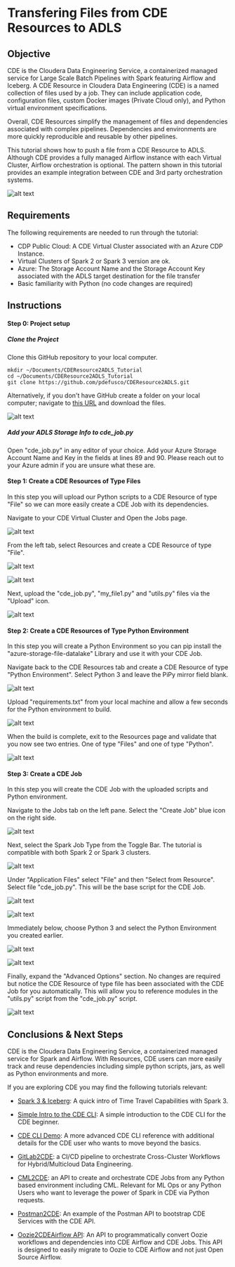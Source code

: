 # Transfering Files from CDE Resources to ADLS

## Objective

CDE is the Cloudera Data Engineering Service, a containerized managed service for Large Scale Batch Pipelines with Spark featuring Airflow and Iceberg.
A CDE Resource in Cloudera Data Engineering (CDE) is a named collection of files used by a job. They can include application code, configuration files, custom Docker images (Private Cloud only), and Python virtual environment specifications.

Overall, CDE Resources simplify the management of files and dependencies associated with complex pipelines. Dependencies and environments are more quickly reproducible and reusable by other pipelines.

This tutorial shows how to push a file from a CDE Resource to ADLS. Although CDE provides a fully managed Airflow instance with each Virtual Cluster, Airflow orchestration is optional. The pattern shown in this tutorial provides an example integration between CDE and 3rd party orchestration systems.

![alt text](img/airflow_guide_11.png)

## Requirements

The following requirements are needed to run through the tutorial:

* CDP Public Cloud: A CDE Virtual Cluster associated with an Azure CDP Instance.
* Virtual Clusters of Spark 2 or Spark 3 version are ok.
* Azure: The Storage Account Name and the Storage Account Key associated with the ADLS target destination for the file transfer
* Basic familiarity with Python (no code changes are required)

## Instructions

#### Step 0: Project setup

##### Clone the Project

Clone this GitHub repository to your local computer.

```
mkdir ~/Documents/CDEResource2ADLS_Tutorial
cd ~/Documents/CDEResource2ADLS_Tutorial
git clone https://github.com/pdefusco/CDEResource2ADLS.git
```

Alternatively, if you don't have GitHub create a folder on your local computer; navigate to [this URL](https://github.com/pdefusco/CDEResource2ADLS.git) and download the files.

![alt text](img/step0.png)

##### Add your ADLS Storage Info to cde_job.py

Open "cde_job.py" in any editor of your choice. Add your Azure Storage Account Name and Key in the fields at lines 89 and 90.
Please reach out to your Azure admin if you are unsure what these are.

#### Step 1: Create a CDE Resources of Type Files

In this step you will upload our Python scripts to a CDE Resource of type "File" so we can more easily create a CDE Job with its dependencies.

Navigate to your CDE Virtual Cluster and Open the Jobs page.

![alt text](img/step1.png)

From the left tab, select Resources and create a CDE Resource of type "File".

![alt text](img/step2.png)

![alt text](img/step3.png)

Next, upload the "cde_job.py", "my_file1.py" and "utils.py" files via the "Upload" icon.

![alt text](img/step4.png)

#### Step 2: Create a CDE Resources of Type Python Environment

In this step you will create a Python Environment so you can pip install the "azure-storage-file-datalake" Library and use it with your CDE Job.

Navigate back to the CDE Resources tab and create a CDE Resource of type "Python Environment". Select Python 3 and leave the PiPy mirror field blank.

![alt text](img/step5.png)

Upload "requirements.txt" from your local machine and allow a few seconds for the Python environment to build.

![alt text](img/step6A.png)

When the build is complete, exit to the Resources page and validate that you now see two entries. One of type "Files" and one of type "Python".

![alt text](img/step6.png)

#### Step 3: Create a CDE Job

In this step you will create the CDE Job with the uploaded scripts and Python environment.

Navigate to the Jobs tab on the left pane. Select the "Create Job" blue icon on the right side.

![alt text](img/step6.png)

Next, select the Spark Job Type from the Toggle Bar. The tutorial is compatible with both Spark 2 or Spark 3 clusters.

![alt text](img/step7.png)

Under "Application Files" select "File" and then "Select from Resource". Select file "cde_job.py". This will be the base script for the CDE Job.

![alt text](img/step8.png)

![alt text](img/step9.png)

Immediately below, choose Python 3 and select the Python Environment you created earlier.

![alt text](img/step10.png)

![alt text](img/step11.png)

Finally, expand the "Advanced Options" section. No changes are required but notice the CDE Resource of type file has been associated with the CDE Job for you automatically. This will allow you to reference modules in the "utils.py" script from the "cde_job.py" script.

![alt text](img/step12.png)

## Conclusions & Next Steps

CDE is the Cloudera Data Engineering Service, a containerized managed service for Spark and Airflow. With Resources, CDE users can more easily track and reuse dependencies including simple python scripts, jars, as well as Python environments and more.

If you are exploring CDE you may find the following tutorials relevant:

* [Spark 3 & Iceberg](https://github.com/pdefusco/Spark3_Iceberg_CML): A quick intro of Time Travel Capabilities with Spark 3.

* [Simple Intro to the CDE CLI](https://github.com/pdefusco/CDE_CLI_Simple): A simple introduction to the CDE CLI for the CDE beginner.

* [CDE CLI Demo](https://github.com/pdefusco/CDE_CLI_demo): A more advanced CDE CLI reference with additional details for the CDE user who wants to move beyond the basics.

* [GitLab2CDE](https://github.com/pdefusco/Gitlab2CDE): a CI/CD pipeline to orchestrate Cross-Cluster Workflows for Hybrid/Multicloud Data Engineering.

* [CML2CDE](https://github.com/pdefusco/cml2cde_api_example): an API to create and orchestrate CDE Jobs from any Python based environment including CML. Relevant for ML Ops or any Python Users who want to leverage the power of Spark in CDE via Python requests.

* [Postman2CDE](https://github.com/pdefusco/Postman2CDE): An example of the Postman API to bootstrap CDE Services with the CDE API.

* [Oozie2CDEAirflow API](https://github.com/pdefusco/Oozie2CDE_Migration): An API to programmatically convert Oozie workflows and dependencies into CDE Airflow and CDE Jobs. This API is designed to easily migrate to Oozie to CDE Airflow and not just Open Source Airflow.
